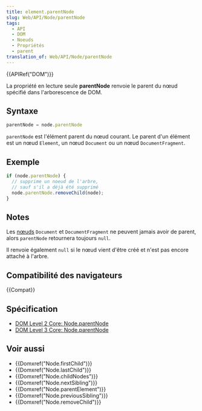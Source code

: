 ```yaml
---
title: element.parentNode
slug: Web/API/Node/parentNode
tags:
  - API
  - DOM
  - Noeuds
  - Propriétés
  - parent
translation_of: Web/API/Node/parentNode
---
```


{{APIRef("DOM")}}

La propriété en lecture seule **parentNode** renvoie le parent du nœud spécifié dans l'arborescence de DOM.

## Syntaxe

```js
parentNode = node.parentNode
```

`parentNode` est l'élément parent du nœud courant. Le parent d'un élément est un nœud `Element`, un nœud `Document` ou un nœud `DocumentFragment`.

## Exemple

```js
if (node.parentNode) {
  // supprime un noeud de l'arbre,
  // sauf s'il a déjà été supprimé
  node.parentNode.removeChild(node);
}
```

## Notes

Les [nœuds](/fr/docs/Web/API/Node/nodeType) `Document` et `DocumentFragment` ne peuvent jamais avoir de parent, alors `parentNode` retournera toujours `null`.

Il renvoie également `null` si le nœud vient d'être créé et n'est pas encore attaché à l'arbre.

## Compatibilité des navigateurs

{{Compat}}

## Spécification

- [DOM Level 2 Core: Node.parentNode](http://www.w3.org/TR/DOM-Level-2-Core/core.html#ID-1060184317)
- [DOM Level 3 Core: Node.parentNode](http://www.w3.org/TR/DOM-Level-3-Core/core.html#ID-1060184317)

## Voir aussi

- {{Domxref("Node.firstChild")}}
- {{Domxref("Node.lastChild")}}
- {{Domxref("Node.childNodes")}}
- {{Domxref("Node.nextSibling")}}
- {{Domxref("Node.parentElement")}}
- {{Domxref("Node.previousSibling")}}
- {{Domxref("Node.removeChild")}}
